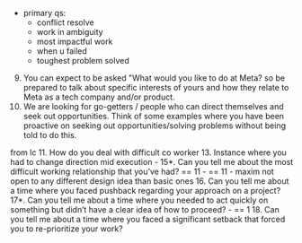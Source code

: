 - primary qs:
    - conflict resolve
    - work in ambiguity
    - most impactful work
    - when u failed
    - toughest problem solved


9. You can expect to be asked "What would you like to do at Meta? so be prepared to talk about specific interests of yours and how they relate to Meta as a tech company and/or product.
10. We are looking for go-getters / people who can direct themselves and seek out opportunities. Think of some examples where you have been proactive on seeking out opportunities/solving problems without being told to do this.

from lc
11. How do you deal with difficult co worker
13. Instance where you had to change direction mid execution
    - 
15*. Can you tell me about the most difficult working relationship that you’ve had? == 11
    - == 11
    - maxim not open to any different design idea than basic ones
16. Can you tell me about a time where you faced pushback regarding your approach on a project?
17*. Can you tell me about a time where you needed to act quickly on something but didn’t have a clear idea of how to proceed? 
    - == 1
18. Can you tell me about a time where you faced a significant setback that forced you to re-prioritize your work?